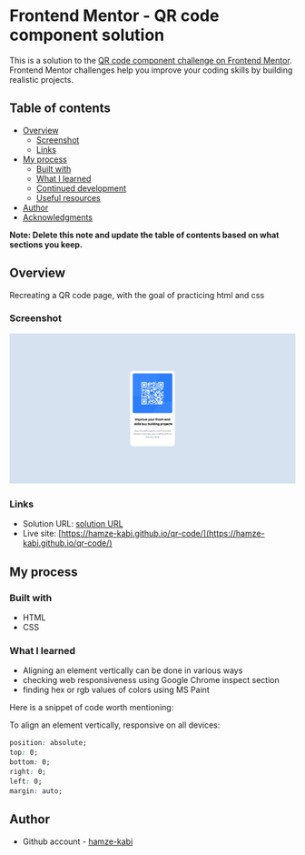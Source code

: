 # Frontend Mentor - QR code component solution

This is a solution to the [QR code component challenge on Frontend Mentor](https://www.frontendmentor.io/challenges/qr-code-component-iux_sIO_H). Frontend Mentor challenges help you improve your coding skills by building realistic projects. 

## Table of contents

- [Overview](#overview)
  - [Screenshot](#screenshot)
  - [Links](#links)
- [My process](#my-process)
  - [Built with](#built-with)
  - [What I learned](#what-i-learned)
  - [Continued development](#continued-development)
  - [Useful resources](#useful-resources)
- [Author](#author)
- [Acknowledgments](#acknowledgments)

**Note: Delete this note and update the table of contents based on what sections you keep.**

## Overview

Recreating a QR code page, with the goal of practicing html and css

### Screenshot

![screenshot.png](screenshot.png)

### Links

- Solution URL: [solution URL](https://github.com/hamze-kabi/qr-code/tree/main)
- Live site: [https://hamze-kabi.github.io/qr-code/](https://hamze-kabi.github.io/qr-code/)

## My process

### Built with

- HTML
- CSS

### What I learned
- Aligning an element vertically can be done in various ways
- checking web responsiveness using Google Chrome inspect section
- finding hex or rgb values of colors using MS Paint

Here is a snippet of code worth mentioning:

To align an element vertically, responsive on all devices:

```css
position: absolute;
top: 0;
bottom: 0;
right: 0;
left: 0;
margin: auto;
```
## Author
- Github account - [hamze-kabi](https://github.com/hamze-kabi)
